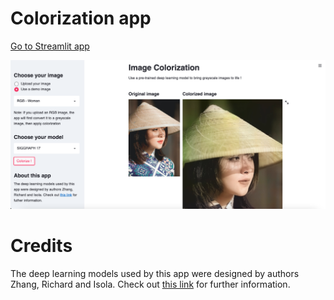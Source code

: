 # Colorization app

[Go to Streamlit app](https://share.streamlit.io/yasser-lahlou/colorization-app/main)

![](https://github.com/Yasser-Lahlou/Colorization-app/blob/main/Streamlit_colorization_app_screenshot.png)

# Credits
The deep learning models used by this app were designed by authors Zhang, Richard and Isola. Check out [this link](http://richzhang.github.io/colorization) for further information.
